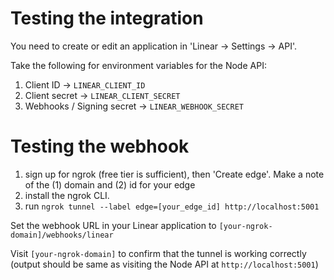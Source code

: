 # Testing the integration

You need to create or edit an application in 'Linear -> Settings -> API'.

Take the following for environment variables for the Node API:

1. Client ID -> `LINEAR_CLIENT_ID`
2. Client secret -> `LINEAR_CLIENT_SECRET`
3. Webhooks / Signing secret -> `LINEAR_WEBHOOK_SECRET`

# Testing the webhook

1. sign up for ngrok (free tier is sufficient), then 'Create edge'. Make a note of the (1) domain and (2) id for your edge
2. install the ngrok CLI.
3. run `ngrok tunnel --label edge=[your_edge_id] http://localhost:5001`

Set the webhook URL in your Linear application to `[your-ngrok-domain]/webhooks/linear`

Visit `[your-ngrok-domain]` to confirm that the tunnel is working correctly (output should be same as visiting the Node API at `http://localhost:5001`)
